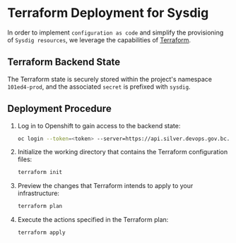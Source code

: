 # Terraform Deployment for Sysdig

In order to implement `configuration as code` and simplify the provisioning of `Sysdig resources`, we leverage the capabilities of [Terraform](https://www.terraform.io/).

## Terraform Backend State

The Terraform state is securely stored within the project's namespace `101ed4-prod`, and the associated `secret` is prefixed with `sysdig`.

## Deployment Procedure

1. Log in to Openshift to gain access to the backend state:

   ```sh
   oc login --token=<token> --server=https://api.silver.devops.gov.bc.ca:6443
   ```

2. Initialize the working directory that contains the Terraform configuration files:
   ```sh
   terraform init
   ```
3. Preview the changes that Terraform intends to apply to your infrastructure:
   ```sh
   terraform plan
   ```
4. Execute the actions specified in the Terraform plan:
   ```sh
   terraform apply
   ```
